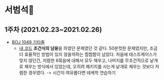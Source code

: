# 서범석🐧

## 1주차 (2021.02.23~2021.02.26)

- [BOJ 1049 기타줄](https://www.acmicpc.net/problem/1049)
  - [내 코드](https://github.com/LeeA0/AlgorithmNote/blob/main/숙제/서범석/1주차/BOJ_1049_기타줄.java)
    **조건식의 남용**을 하였던 문제였던 것 같다.
    50분컷한 문제였지만, 조금 더 효율적인 방법이 있지 않을까하는 찝찝함이 남았다.
    처음에 테스트케이스가 맞지 않던건,
    저렴한 6묶음에 대해서 모두 채우고, 나머지를 무조건적으로 낱개로 채우는 방식에서 있었는데, 오히려 패키지를 사는게 낱개로 채우는 것보다 저렴한 경우였다.
    -> 시간이 여유롭다면 테케학 연습하기